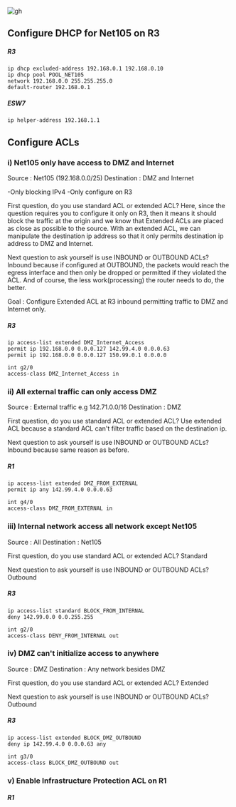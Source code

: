 ![gh](https://raw.githubusercontent.com/ndriannazriel04/Advanced-Network-Tech/main/obsidian/images1734969308000iib9pn.png)

## Configure DHCP for Net105 on R3

##### R3
```
ip dhcp excluded-address 192.168.0.1 192.168.0.10
ip dhcp pool POOL_NET105
network 192.168.0.0 255.255.255.0
default-router 192.168.0.1
```

##### ESW7
```
ip helper-address 192.168.1.1
```

## Configure ACLs

### i) Net105 only have access to DMZ and Internet

Source : Net105 (192.168.0.0/25)
Destination : DMZ and Internet

-Only blocking IPv4
-Only configure on R3

First question, do you use standard ACL or extended ACL?
Here, since the question requires you to configure it only on R3, then it means it should block the traffic at the origin and we know that Extended ACLs are placed as close as possible to the source. With an extended ACL, we can manipulate the destination ip address so that it only permits destination ip address to DMZ and Internet.

Next question to ask yourself is use INBOUND or OUTBOUND ACLs?
Inbound because if configured at OUTBOUND, the packets would reach the egress interface and then only be dropped or permitted if they violated the ACL. And of course, the less work(processing) the router needs to do, the better.

Goal : Configure Extended ACL at R3 inbound permitting traffic to DMZ and Internet only.


##### R3
```
ip access-list extended DMZ_Internet_Access
permit ip 192.168.0.0 0.0.0.127 142.99.4.0 0.0.0.63
permit ip 192.168.0.0 0.0.0.127 150.99.0.1 0.0.0.0

int g2/0
access-class DMZ_Internet_Access in
```


### ii) All external traffic can only access DMZ

Source : External traffic e.g 142.71.0.0/16
Destination : DMZ

First question, do you use standard ACL or extended ACL?
Use extended ACL because a standard ACL can't filter traffic based on the destination ip.

Next question to ask yourself is use INBOUND or OUTBOUND ACLs?
Inbound because same reason as before.
##### R1
```
ip access-list extended DMZ_FROM_EXTERNAL
permit ip any 142.99.4.0 0.0.0.63

int g4/0
access-class DMZ_FROM_EXTERNAL in
```

### iii) Internal network access all network except Net105

Source : All
Destination : Net105

First question, do you use standard ACL or extended ACL?
Standard

Next question to ask yourself is use INBOUND or OUTBOUND ACLs?
Outbound
##### R3
```
ip access-list standard BLOCK_FROM_INTERNAL
deny 142.99.0.0 0.0.255.255

int g2/0
access-class DENY_FROM_INTERNAL out
```

### iv) DMZ can't initialize access to anywhere

Source : DMZ
Destination : Any network besides DMZ

First question, do you use standard ACL or extended ACL?
Extended

Next question to ask yourself is use INBOUND or OUTBOUND ACLs?
Outbound

##### R3
```
ip access-list extended BLOCK_DMZ_OUTBOUND
deny ip 142.99.4.0 0.0.0.63 any

int g3/0
access-class BLOCK_DMZ_OUTBOUND out
```

### v) Enable Infrastructure Protection ACL on R1

##### R1
```

```
